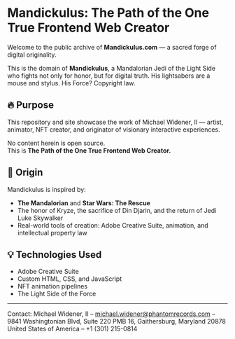 # Mandickulus: The Path of the One True Frontend Web Creator

Welcome to the public archive of **Mandickulus.com** — a sacred forge of digital originality.

This is the domain of **Mandickulus**, a Mandalorian Jedi of the Light Side who fights not only for honor, but for digital truth. His lightsabers are a mouse and stylus. His Force? Copyright law.

## 🔥 Purpose

This repository and site showcase the work of Michael Widener, II — artist, animator, NFT creator, and originator of visionary interactive experiences.

No content herein is open source.  
This is **The Path of the One True Frontend Web Creator.**

## 🧬 Origin

Mandickulus is inspired by:
- **The Mandalorian** and **Star Wars: The Rescue**
- The honor of Kryze, the sacrifice of Din Djarin, and the return of Jedi Luke Skywalker
- Real-world tools of creation: Adobe Creative Suite, animation, and intellectual property law

## 💡 Technologies Used

- Adobe Creative Suite
- Custom HTML, CSS, and JavaScript
- NFT animation pipelines
- The Light Side of the Force

---

Contact: Michael Widener, II – michael.widener@phantomrecords.com – 9841 Washingtonian Blvd, Suite 220 PMB 16, Gaithersburg, Maryland 20878 United States of America – +1 (301) 215-0814
